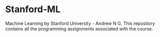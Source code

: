 # Stanford-ML
Machine Learning by Stanford University - Andrew N G. This repository contains all the programming assignments associated with the course.
